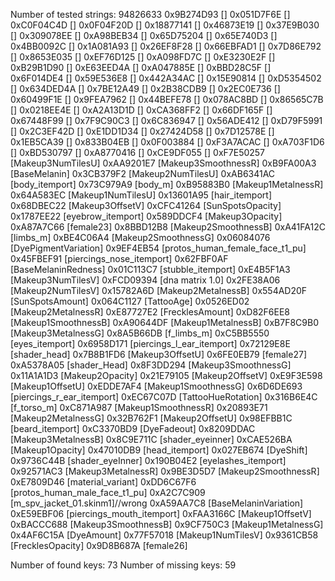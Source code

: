 Number of tested strings: 94826633
0x9B274D93 []
0x051D7F6E []
0xC0F04C4D []
0x0F04F20D []
0x18877141 []
0x46873E19 []
0x37E9B030 []
0x309078EE []
0xA98BEB34 []
0x65D75204 []
0x65E740D3 []
0x4BB0092C []
0x1A081A93 []
0x26EF8F28 []
0x66EBFAD1 []
0x7D86E792 []
0x8653E035 []
0xEF76D125 []
0xA098FD7C []
0xE3230E2F []
0xB29B1D90 []
0xE63EED4A []
0xA047885E []
0xBBD28C5F []
0x6F014DE4 []
0x59E536E8 []
0x442A34AC []
0x15E90814 []
0xD5354502 []
0x634DED4A []
0x7BE12A49 []
0x2B38CDB9 []
0x2EC0E736 []
0x60499F1E []
0x9FEA7962 []
0x44BEFE78 []
0x078AC8BD []
0x86565C7B []
0x0218EE4E []
0xA2A13D1D []
0xCA368FF2 []
0x66DF165F []
0x67448F99 []
0x7F9C90C3 []
0x6C836947 []
0x56ADE412 []
0xD79F5991 []
0x2C3EF42D []
0xE1DD1D34 []
0x27424D58 []
0x7D12578E []
0x1EB5CA39 []
0x833B04EB []
0x0F003884 []
0xF3A7ACAC []
0xA703F1D6 []
0xBD530797 []
0xA8770416 []
0xCE9DF055 []
0xF7E50257 [Makeup3NumTilesU]
0xAA9201E7 [Makeup3SmoothnessR]
0xB9FA00A3 [BaseMelanin]
0x3CB379F2 [Makeup2NumTilesU]
0xAB6341AC [body_itemport]
0x73C979A9 [body_m]
0xB95883B0 [Makeup1MetalnessR]
0x64A583EC [Makeup1NumTilesU]
0x13601A95 [hair_itemport]
0x68DBEC22 [Makeup3OffsetV]
0xCFC41264 [SunSpotsOpacity]
0x1787EE22 [eyebrow_itemport]
0x589DDCF4 [Makeup3Opacity]
0xA87A7C66 [female23]
0x8BBD12B8 [Makeup2SmoothnessB]
0xA41FA12C [limbs_m]
0xBE4C06A4 [Makeup2SmoothnessG]
0x06084076 [DyePigmentVariation]
0x9EF4EB54 [protos_human_female_face_t1_pu]
0x45FBEF91 [piercings_nose_itemport]
0x62FBF0AF [BaseMelaninRedness]
0x01C113C7 [stubble_itemport]
0xE4B5F1A3 [Makeup3NumTilesV]
0xFCD09394 [dna matrix 1.0]
0x2FE38A06 [Makeup2NumTilesV]
0x15782A6D [Makeup2MetalnessB]
0x554AD20F [SunSpotsAmount]
0x064C1127 [TattooAge]
0x0526ED02 [Makeup2MetalnessR]
0xE87727E2 [FrecklesAmount]
0xD82F6EE8 [Makeup1SmoothnessB]
0xA90644DF [Makeup1MetalnessB]
0xB7F8C9B0 [Makeup3MetalnessG]
0x8A5B66DB [f_limbs_m]
0xC5BB5550 [eyes_itemport]
0x6958D171 [piercings_l_ear_itemport]
0x72129E8E [shader_head]
0x7B8B1FD6 [Makeup3OffsetU]
0x6FE0EB79 [female27]
0xA5378A05 [shader_Head]
0x8F3DD294 [Makeup3SmoothnessG]
0x11A1A1D3 [Makeup2Opacity]
0x21E79105 [Makeup2OffsetV]
0xE9F3E598 [Makeup1OffsetU]
0xEDDE7AF4 [Makeup1SmoothnessG]
0x6D6DE693 [piercings_r_ear_itemport]
0xEC67C07D [TattooHueRotation]
0x316B6E4C [f_torso_m]
0xC871A987 [Makeup1SmoothnessR]
0x20893E71 [Makeup2MetalnessG]
0x32B762F1 [Makeup2OffsetU]
0x98EFBB1C [beard_itemport]
0xC3370BD9 [DyeFadeout]
0x8209DDAC [Makeup3MetalnessB]
0x8C9E711C [shader_eyeinner]
0xCAE526BA [Makeup1Opacity]
0x47010DB9 [head_itemport]
0x027EB674 [DyeShift]
0x9736C44B [shader_eyeInner]
0x190B04E2 [eyelashes_itemport]
0x92571AC3 [Makeup3MetalnessR]
0x9BE3D5D7 [Makeup2SmoothnessR]
0xE7809D46 [material_variant]
0xDD6C67F6 [protos_human_male_face_t1_pu]
0xA2C7C909 [m_spv_jacket_01.skinm1]//wrong
0xA59AA7C8 [BaseMelaninVariation]
0xE59EBF06 [piercings_mouth_itemport]
0xFAA3166C [Makeup1OffsetV]
0xBACCC688 [Makeup3SmoothnessB]
0x9CF750C3 [Makeup1MetalnessG]
0x4AF6C15A [DyeAmount]
0x77F57018 [Makeup1NumTilesV]
0x9361CB58 [FrecklesOpacity]
0x9D8B687A [female26]

Number of found keys: 73
Number of missing keys: 59